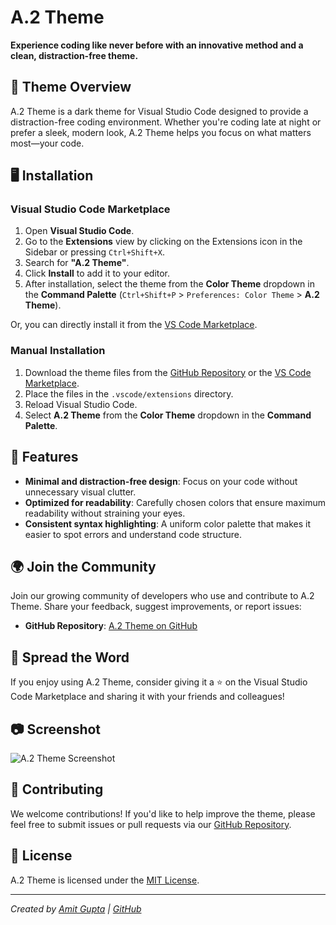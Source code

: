 # A.2 Theme

**Experience coding like never before with an innovative method and a clean, distraction-free theme.**

## 🎨 Theme Overview

A.2 Theme is a dark theme for Visual Studio Code designed to provide a distraction-free coding environment. Whether you're coding late at night or prefer a sleek, modern look, A.2 Theme helps you focus on what matters most—your code.

## 🖥️ Installation

### Visual Studio Code Marketplace

1. Open **Visual Studio Code**.
2. Go to the **Extensions** view by clicking on the Extensions icon in the Sidebar or pressing `Ctrl+Shift+X`.
3. Search for **"A.2 Theme"**.
4. Click **Install** to add it to your editor.
5. After installation, select the theme from the **Color Theme** dropdown in the **Command Palette** (`Ctrl+Shift+P` > `Preferences: Color Theme` > **A.2 Theme**).

Or, you can directly install it from the [VS Code Marketplace](https://themes.vscode.one/theme/amit60600/olvW8e0S).

### Manual Installation

1. Download the theme files from the [GitHub Repository](https://github.com/Amit7976/a.2_theme) or the [VS Code Marketplace](https://themes.vscode.one/theme/amit60600/olvW8e0S).
2. Place the files in the `.vscode/extensions` directory.
3. Reload Visual Studio Code.
4. Select **A.2 Theme** from the **Color Theme** dropdown in the **Command Palette**.

## 🚀 Features

- **Minimal and distraction-free design**: Focus on your code without unnecessary visual clutter.
- **Optimized for readability**: Carefully chosen colors that ensure maximum readability without straining your eyes.
- **Consistent syntax highlighting**: A uniform color palette that makes it easier to spot errors and understand code structure.

## 🌍 Join the Community

Join our growing community of developers who use and contribute to A.2 Theme. Share your feedback, suggest improvements, or report issues:

- **GitHub Repository**: [A.2 Theme on GitHub](https://github.com/Amit7976/a.2_theme)

## 📣 Spread the Word

If you enjoy using A.2 Theme, consider giving it a ⭐️ on the Visual Studio Code Marketplace and sharing it with your friends and colleagues!

## 📷 Screenshot

![A.2 Theme Screenshot](https://i.imgur.com/IyCXvlF.png)

## 🤝 Contributing

We welcome contributions! If you'd like to help improve the theme, please feel free to submit issues or pull requests via our [GitHub Repository](https://github.com/Amit7976/a.2_theme).

## 📄 License

A.2 Theme is licensed under the [MIT License](https://github.com/Amit7976/A.2-Theme/blob/master/LICENSE.txt).

---

*Created by [Amit Gupta](mailto:guptaamit60600@gmail.com) | [GitHub](https://github.com/Amit7976)*

